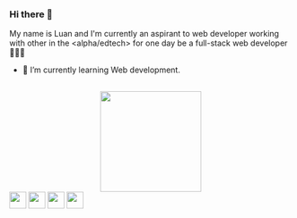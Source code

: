 ### Hi there 👋

My name is Luan and I'm currently an aspirant to web developer working with other in the <alpha/edtech> for one day be a full-stack web developer 🚀🚀🚀

- 🌱 I’m currently learning Web development.

## 

<div align="center">
  <img height="180em" src="https://github-readme-stats.vercel.app/api/top-langs/?username=luanms1&layout=compact&langs_count=7&theme=dracula"/>
</div>
<div style="display: inline_block">
    <img src="https://cdn.jsdelivr.net/gh/devicons/devicon/icons/html5/html5-original.svg" style="width:30px" />
    <img src="https://cdn.jsdelivr.net/gh/devicons/devicon/icons/css3/css3-original.svg" style="width:30px" />
    <img src="https://cdn.jsdelivr.net/gh/devicons/devicon/icons/python/python-original.svg" style="width:30px" />
    <img src="https://cdn.jsdelivr.net/gh/devicons/devicon/icons/c/c-original.svg" style="width:30px" />
</div>


<!--
**LuanMs1/LuanMs1** is a ✨ _special_ ✨ repository because its `README.md` (this file) appears on your GitHub profile.

Here are some ideas to get you started:

- 🔭 I’m currently working on ...
- 🌱 I’m currently learning ...
- 👯 I’m looking to collaborate on .../
- 🤔 I’m looking for help with ...
- 💬 Ask me about ...🚀🚀
- 📫 How to reach me: ...
- 😄 Pronouns: ...
- ⚡ Fun fact: ...
-->
